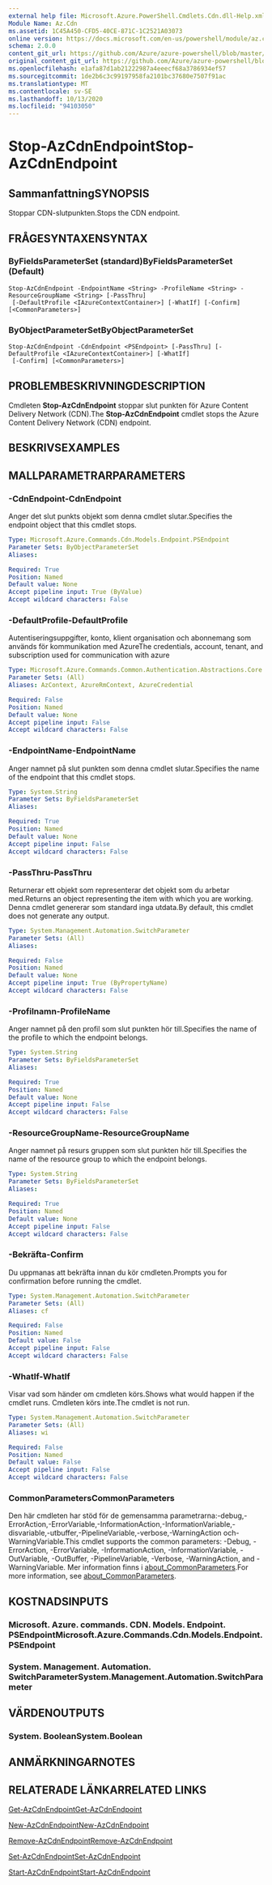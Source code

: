 ```yaml
---
external help file: Microsoft.Azure.PowerShell.Cmdlets.Cdn.dll-Help.xml
Module Name: Az.Cdn
ms.assetid: 1C45A450-CFD5-40CE-871C-1C2521A03073
online version: https://docs.microsoft.com/en-us/powershell/module/az.cdn/stop-azcdnendpoint
schema: 2.0.0
content_git_url: https://github.com/Azure/azure-powershell/blob/master/src/Cdn/Cdn/help/Stop-AzCdnEndpoint.md
original_content_git_url: https://github.com/Azure/azure-powershell/blob/master/src/Cdn/Cdn/help/Stop-AzCdnEndpoint.md
ms.openlocfilehash: e1afa87d1ab21222987a4eeecf68a3786934ef57
ms.sourcegitcommit: 1de2b6c3c99197958fa2101bc37680e7507f91ac
ms.translationtype: MT
ms.contentlocale: sv-SE
ms.lasthandoff: 10/13/2020
ms.locfileid: "94103050"
---
```

# <span data-ttu-id="683df-101">Stop-AzCdnEndpoint</span><span class="sxs-lookup"><span data-stu-id="683df-101">Stop-AzCdnEndpoint</span></span>

## <span data-ttu-id="683df-102">Sammanfattning</span><span class="sxs-lookup"><span data-stu-id="683df-102">SYNOPSIS</span></span>
<span data-ttu-id="683df-103">Stoppar CDN-slutpunkten.</span><span class="sxs-lookup"><span data-stu-id="683df-103">Stops the CDN endpoint.</span></span>

## <span data-ttu-id="683df-104">FRÅGESYNTAXEN</span><span class="sxs-lookup"><span data-stu-id="683df-104">SYNTAX</span></span>

### <span data-ttu-id="683df-105">ByFieldsParameterSet (standard)</span><span class="sxs-lookup"><span data-stu-id="683df-105">ByFieldsParameterSet (Default)</span></span>
```
Stop-AzCdnEndpoint -EndpointName <String> -ProfileName <String> -ResourceGroupName <String> [-PassThru]
 [-DefaultProfile <IAzureContextContainer>] [-WhatIf] [-Confirm] [<CommonParameters>]
```

### <span data-ttu-id="683df-106">ByObjectParameterSet</span><span class="sxs-lookup"><span data-stu-id="683df-106">ByObjectParameterSet</span></span>
```
Stop-AzCdnEndpoint -CdnEndpoint <PSEndpoint> [-PassThru] [-DefaultProfile <IAzureContextContainer>] [-WhatIf]
 [-Confirm] [<CommonParameters>]
```

## <span data-ttu-id="683df-107">PROBLEMBESKRIVNING</span><span class="sxs-lookup"><span data-stu-id="683df-107">DESCRIPTION</span></span>
<span data-ttu-id="683df-108">Cmdleten **Stop-AzCdnEndpoint** stoppar slut punkten för Azure Content Delivery Network (CDN).</span><span class="sxs-lookup"><span data-stu-id="683df-108">The **Stop-AzCdnEndpoint** cmdlet stops the Azure Content Delivery Network (CDN) endpoint.</span></span>

## <span data-ttu-id="683df-109">BESKRIVS</span><span class="sxs-lookup"><span data-stu-id="683df-109">EXAMPLES</span></span>

## <span data-ttu-id="683df-110">MALLPARAMETRAR</span><span class="sxs-lookup"><span data-stu-id="683df-110">PARAMETERS</span></span>

### <span data-ttu-id="683df-111">-CdnEndpoint</span><span class="sxs-lookup"><span data-stu-id="683df-111">-CdnEndpoint</span></span>
<span data-ttu-id="683df-112">Anger det slut punkts objekt som denna cmdlet slutar.</span><span class="sxs-lookup"><span data-stu-id="683df-112">Specifies the endpoint object that this cmdlet stops.</span></span>

```yaml
Type: Microsoft.Azure.Commands.Cdn.Models.Endpoint.PSEndpoint
Parameter Sets: ByObjectParameterSet
Aliases:

Required: True
Position: Named
Default value: None
Accept pipeline input: True (ByValue)
Accept wildcard characters: False
```

### <span data-ttu-id="683df-113">-DefaultProfile</span><span class="sxs-lookup"><span data-stu-id="683df-113">-DefaultProfile</span></span>
<span data-ttu-id="683df-114">Autentiseringsuppgifter, konto, klient organisation och abonnemang som används för kommunikation med Azure</span><span class="sxs-lookup"><span data-stu-id="683df-114">The credentials, account, tenant, and subscription used for communication with azure</span></span>

```yaml
Type: Microsoft.Azure.Commands.Common.Authentication.Abstractions.Core.IAzureContextContainer
Parameter Sets: (All)
Aliases: AzContext, AzureRmContext, AzureCredential

Required: False
Position: Named
Default value: None
Accept pipeline input: False
Accept wildcard characters: False
```

### <span data-ttu-id="683df-115">-EndpointName</span><span class="sxs-lookup"><span data-stu-id="683df-115">-EndpointName</span></span>
<span data-ttu-id="683df-116">Anger namnet på slut punkten som denna cmdlet slutar.</span><span class="sxs-lookup"><span data-stu-id="683df-116">Specifies the name of the endpoint that this cmdlet stops.</span></span>

```yaml
Type: System.String
Parameter Sets: ByFieldsParameterSet
Aliases:

Required: True
Position: Named
Default value: None
Accept pipeline input: False
Accept wildcard characters: False
```

### <span data-ttu-id="683df-117">-PassThru</span><span class="sxs-lookup"><span data-stu-id="683df-117">-PassThru</span></span>
<span data-ttu-id="683df-118">Returnerar ett objekt som representerar det objekt som du arbetar med.</span><span class="sxs-lookup"><span data-stu-id="683df-118">Returns an object representing the item with which you are working.</span></span>
<span data-ttu-id="683df-119">Denna cmdlet genererar som standard inga utdata.</span><span class="sxs-lookup"><span data-stu-id="683df-119">By default, this cmdlet does not generate any output.</span></span>

```yaml
Type: System.Management.Automation.SwitchParameter
Parameter Sets: (All)
Aliases:

Required: False
Position: Named
Default value: None
Accept pipeline input: True (ByPropertyName)
Accept wildcard characters: False
```

### <span data-ttu-id="683df-120">-Profilnamn</span><span class="sxs-lookup"><span data-stu-id="683df-120">-ProfileName</span></span>
<span data-ttu-id="683df-121">Anger namnet på den profil som slut punkten hör till.</span><span class="sxs-lookup"><span data-stu-id="683df-121">Specifies the name of the profile to which the endpoint belongs.</span></span>

```yaml
Type: System.String
Parameter Sets: ByFieldsParameterSet
Aliases:

Required: True
Position: Named
Default value: None
Accept pipeline input: False
Accept wildcard characters: False
```

### <span data-ttu-id="683df-122">-ResourceGroupName</span><span class="sxs-lookup"><span data-stu-id="683df-122">-ResourceGroupName</span></span>
<span data-ttu-id="683df-123">Anger namnet på resurs gruppen som slut punkten hör till.</span><span class="sxs-lookup"><span data-stu-id="683df-123">Specifies the name of the resource group to which the endpoint belongs.</span></span>

```yaml
Type: System.String
Parameter Sets: ByFieldsParameterSet
Aliases:

Required: True
Position: Named
Default value: None
Accept pipeline input: False
Accept wildcard characters: False
```

### <span data-ttu-id="683df-124">-Bekräfta</span><span class="sxs-lookup"><span data-stu-id="683df-124">-Confirm</span></span>
<span data-ttu-id="683df-125">Du uppmanas att bekräfta innan du kör cmdleten.</span><span class="sxs-lookup"><span data-stu-id="683df-125">Prompts you for confirmation before running the cmdlet.</span></span>

```yaml
Type: System.Management.Automation.SwitchParameter
Parameter Sets: (All)
Aliases: cf

Required: False
Position: Named
Default value: False
Accept pipeline input: False
Accept wildcard characters: False
```

### <span data-ttu-id="683df-126">-WhatIf</span><span class="sxs-lookup"><span data-stu-id="683df-126">-WhatIf</span></span>
<span data-ttu-id="683df-127">Visar vad som händer om cmdleten körs.</span><span class="sxs-lookup"><span data-stu-id="683df-127">Shows what would happen if the cmdlet runs.</span></span>
<span data-ttu-id="683df-128">Cmdleten körs inte.</span><span class="sxs-lookup"><span data-stu-id="683df-128">The cmdlet is not run.</span></span>

```yaml
Type: System.Management.Automation.SwitchParameter
Parameter Sets: (All)
Aliases: wi

Required: False
Position: Named
Default value: False
Accept pipeline input: False
Accept wildcard characters: False
```

### <span data-ttu-id="683df-129">CommonParameters</span><span class="sxs-lookup"><span data-stu-id="683df-129">CommonParameters</span></span>
<span data-ttu-id="683df-130">Den här cmdleten har stöd för de gemensamma parametrarna:-debug,-ErrorAction,-ErrorVariable,-InformationAction,-InformationVariable,-disvariable,-utbuffer,-PipelineVariable,-verbose,-WarningAction och-WarningVariable.</span><span class="sxs-lookup"><span data-stu-id="683df-130">This cmdlet supports the common parameters: -Debug, -ErrorAction, -ErrorVariable, -InformationAction, -InformationVariable, -OutVariable, -OutBuffer, -PipelineVariable, -Verbose, -WarningAction, and -WarningVariable.</span></span> <span data-ttu-id="683df-131">Mer information finns i [about_CommonParameters](http://go.microsoft.com/fwlink/?LinkID=113216).</span><span class="sxs-lookup"><span data-stu-id="683df-131">For more information, see [about_CommonParameters](http://go.microsoft.com/fwlink/?LinkID=113216).</span></span>

## <span data-ttu-id="683df-132">KOSTNADS</span><span class="sxs-lookup"><span data-stu-id="683df-132">INPUTS</span></span>

### <span data-ttu-id="683df-133">Microsoft. Azure. commands. CDN. Models. Endpoint. PSEndpoint</span><span class="sxs-lookup"><span data-stu-id="683df-133">Microsoft.Azure.Commands.Cdn.Models.Endpoint.PSEndpoint</span></span>

### <span data-ttu-id="683df-134">System. Management. Automation. SwitchParameter</span><span class="sxs-lookup"><span data-stu-id="683df-134">System.Management.Automation.SwitchParameter</span></span>

## <span data-ttu-id="683df-135">VÄRDEN</span><span class="sxs-lookup"><span data-stu-id="683df-135">OUTPUTS</span></span>

### <span data-ttu-id="683df-136">System. Boolean</span><span class="sxs-lookup"><span data-stu-id="683df-136">System.Boolean</span></span>

## <span data-ttu-id="683df-137">ANMÄRKNINGAR</span><span class="sxs-lookup"><span data-stu-id="683df-137">NOTES</span></span>

## <span data-ttu-id="683df-138">RELATERADE LÄNKAR</span><span class="sxs-lookup"><span data-stu-id="683df-138">RELATED LINKS</span></span>

[<span data-ttu-id="683df-139">Get-AzCdnEndpoint</span><span class="sxs-lookup"><span data-stu-id="683df-139">Get-AzCdnEndpoint</span></span>](./Get-AzCdnEndpoint.md)

[<span data-ttu-id="683df-140">New-AzCdnEndpoint</span><span class="sxs-lookup"><span data-stu-id="683df-140">New-AzCdnEndpoint</span></span>](./New-AzCdnEndpoint.md)

[<span data-ttu-id="683df-141">Remove-AzCdnEndpoint</span><span class="sxs-lookup"><span data-stu-id="683df-141">Remove-AzCdnEndpoint</span></span>](./Remove-AzCdnEndpoint.md)

[<span data-ttu-id="683df-142">Set-AzCdnEndpoint</span><span class="sxs-lookup"><span data-stu-id="683df-142">Set-AzCdnEndpoint</span></span>](./Set-AzCdnEndpoint.md)

[<span data-ttu-id="683df-143">Start-AzCdnEndpoint</span><span class="sxs-lookup"><span data-stu-id="683df-143">Start-AzCdnEndpoint</span></span>](./Start-AzCdnEndpoint.md)


